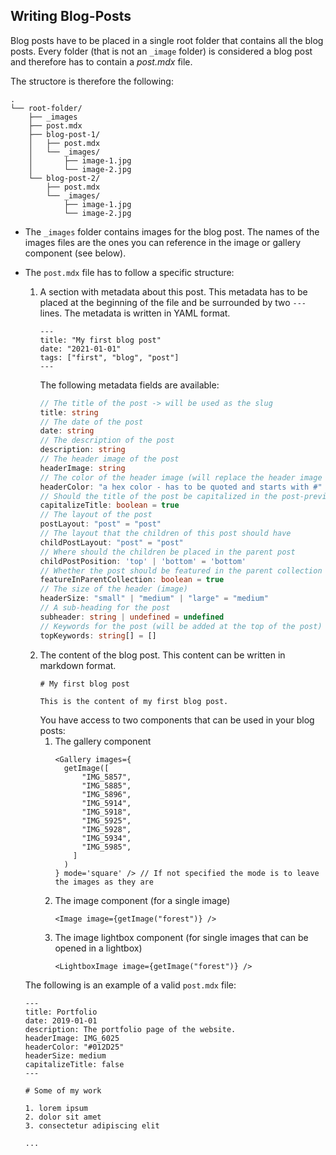 ## Writing Blog-Posts

Blog posts have to be placed in a single root folder that contains all the blog posts.
Every folder (that is not an `_image` folder) is considered a blog post and therefore has to contain a *post.mdx* file.

The structore is therefore the following:

```
.
└── root-folder/
    ├── _images
    ├── post.mdx
    ├── blog-post-1/
    │   ├── post.mdx
    │   └── _images/
    │       ├── image-1.jpg
    │       └── image-2.jpg
    └── blog-post-2/
        ├── post.mdx
        └── _images/
            ├── image-1.jpg
            └── image-2.jpg
```

+ The `_images` folder contains images for the blog post. The names of the images files are the ones you can reference in
the image or gallery component (see below).

+ The `post.mdx` file has to follow a specific structure:

  1. A section with metadata about this post. This metadata has to be placed at the beginning of the file and be
     surrounded by two `---` lines. The metadata is written in YAML format.
     ```mdx
     ---
     title: "My first blog post"
     date: "2021-01-01"
     tags: ["first", "blog", "post"]
     ---
     ```
     The following metadata fields are available:
     ```typescript
     // The title of the post -> will be used as the slug
     title: string
     // The date of the post
     date: string
     // The description of the post
     description: string
     // The header image of the post 
     headerImage: string
     // The color of the header image (will replace the header image if set)
     headerColor: "a hex color - has to be quoted and starts with #" | undefined = undefined
     // Should the title of the post be capitalized in the post-preview list?
     capitalizeTitle: boolean = true
     // The layout of the post
     postLayout: "post" = "post"
     // The layout that the children of this post should have
     childPostLayout: "post" = "post"
     // Where should the children be placed in the parent post
     childPostPosition: 'top' | 'bottom' = 'bottom'
     // Whether the post should be featured in the parent collection
     featureInParentCollection: boolean = true
     // The size of the header (image)
     headerSize: "small" | "medium" | "large" = "medium"
     // A sub-heading for the post
     subheader: string | undefined = undefined
     // Keywords for the post (will be added at the top of the post)
     topKeywords: string[] = []
     ```
  2. The content of the blog post. This content can be written in markdown format.
     ```mdx
     # My first blog post

     This is the content of my first blog post.
     ```
     You have access to two components that can be used in your blog posts:
      1. The gallery component
         ```mdx
         <Gallery images={
           getImage([
               "IMG_5857",
               "IMG_5885",
               "IMG_5896",
               "IMG_5914",
               "IMG_5918",
               "IMG_5925",
               "IMG_5928",
               "IMG_5934",
               "IMG_5985",
             ]
           )
         } mode='square' /> // If not specified the mode is to leave the images as they are
         ```
      2. The image component (for a single image)
         ```mdx
         <Image image={getImage("forest")} />
         ```
      3. The image lightbox component (for single images that can be opened in a lightbox)
         ```mdx
         <LightboxImage image={getImage("forest")} />
         ```

    The following is an example of a valid `post.mdx` file:
    ```mdx
    ---
    title: Portfolio
    date: 2019-01-01
    description: The portfolio page of the website.
    headerImage: IMG_6025
    headerColor: "#012D25"
    headerSize: medium
    capitalizeTitle: false
    ---
    
    # Some of my work
    
    1. lorem ipsum
    2. dolor sit amet
    3. consectetur adipiscing elit
    
    ...
    ```
